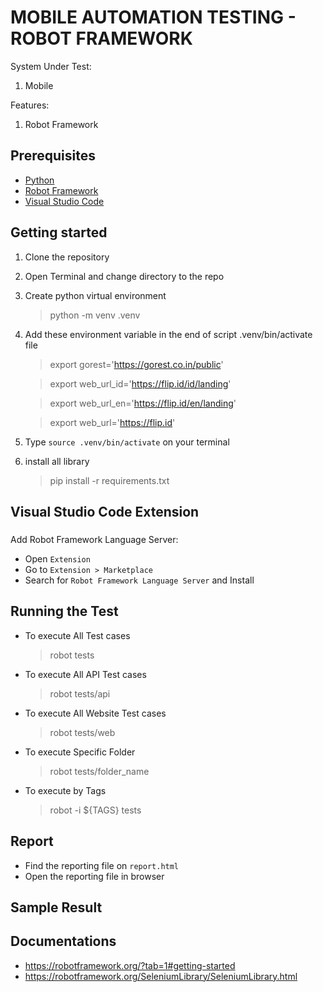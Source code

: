 # MOBILE AUTOMATION TESTING - ROBOT FRAMEWORK

System Under Test:
1. Mobile

Features:
1. Robot Framework

## Prerequisites
* [Python](https://www.python.org/downloads/)
* [Robot Framework](https://robotframework.org/?tab=1#getting-started)
* [Visual Studio Code](https://code.visualstudio.com/)

## Getting started
1. Clone the repository
2. Open Terminal and change directory to the repo
3. Create python virtual environment
    > python -m venv .venv
4. Add these environment variable in the end of script .venv/bin/activate file

   > export gorest='https://gorest.co.in/public'
   
   > export web_url_id='https://flip.id/id/landing'

   > export web_url_en='https://flip.id/en/landing'

   > export web_url='https://flip.id'
   
6. Type `source .venv/bin/activate` on your terminal
7. install all library
    > pip install -r requirements.txt

## Visual Studio Code Extension
### 
Add Robot Framework Language Server:

* Open `Extension`
* Go to `Extension > Marketplace`
* Search for `Robot Framework Language Server` and Install

## Running the Test

* To execute All Test cases
  > robot tests
* To execute All API Test cases
  > robot tests/api
* To execute All Website Test cases
  > robot tests/web
* To execute Specific Folder
  > robot tests/folder_name
* To execute by Tags
  > robot -i ${TAGS} tests

## Report
* Find the reporting file on `report.html`
* Open the reporting file in browser

## Sample Result



## Documentations
* https://robotframework.org/?tab=1#getting-started
* https://robotframework.org/SeleniumLibrary/SeleniumLibrary.html
